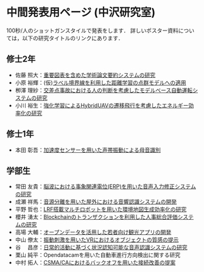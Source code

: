 # 中間発表用ページ (中沢研究室)
 100秒/人のショットガンスタイルで発表をします．
 詳しいポスター資料については，以下の研究タイトルのリンクにあります．

## 修士2年
- 佐藤 照大：[重要図表を含めた学術論文要約システムの研究](poster/Shoda_Sato.pdf)
- 小原 裕輝：(仮)[ラベル境界線を利用した距離学習の点群モデルへの適用](poster/Yuuki_Kohara.pdf)
- 栁澤 理紗：[交差点事故における人の判断を考慮したモデルベース自動運転システムの研究](poster/Risa_Yamagizawa.pdf)
- 小川 裕生：[強化学習によるHybridUAVの遷移飛行を考慮したエネルギー効率化の研究](poster/Yuuki_Ogawa.pdf)

## 修士1年
- 本田 彰吾：[加速度センサーを用いた声帯振動による母音識別](poster/Shogo_Honda.pdf)

## 学部生
- 常田 友貴：[脳波における事象関連電位(ERP)を用いた音声入力修正システムの研究](poster/Yuuki_Tokita.pdf)
- 成瀬 祥馬：[音源分離を用いた屋外における音響認識システムの開発](poster/Shoma_Naruse.pdf)
- 平野 哲也：[LRF搭載マルチロボットを用いた環境地図生成効率化の研究](poster/Tetsuya_Hirano.pdf)
- 櫻井 湧太：[Blockchainのトランザクションを利用した人事総合評価システムの研究](poster/Yuuta_Sakurai.pdf)
- 高場 大輔：[オープンデータを活用した若者向け観光アプリの開発](poster/Daisuke_Takaba.pdf)
- 中山 僚太：[振動刺激を用いたVRにおけるオブジェクトの質感の提示](poster/Ryouta_Nakayama.pdf)
- 谷 　昌彦：[日常的活動に基づく状況認知可能な音声認識システムの研究](poster/Masahiko_Tani.pdf)
- 栗山 純平：Opendatacamを用いた自動車進行方向検出に関する研究
- 中村 拓人：[CSMA/CAにおけるバックオフを用いた接続改善の提案](poster/Takuto_Nakamura.pdf)
